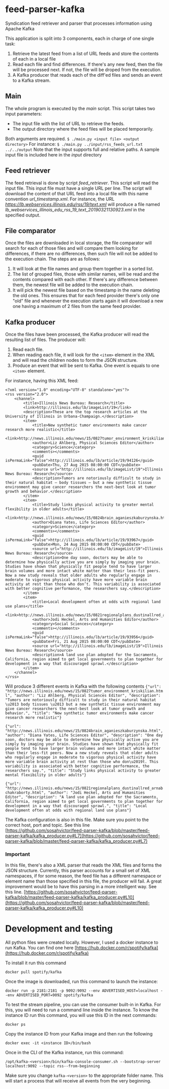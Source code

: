 # feed-parser-kafka
Syndication feed retriever and parser that processes information using Apache Kafka

This application is split into 3 components, each in charge of one single task:
1. Retrieve the latest feed from a list of URL feeds and store the contents of each in a local file
2. Read each file and find differences. If there's any new feed, then the file will be processed next. If not, the file will be droped from the execution.
3. A Kafka producer that reads each of the diff'ed files and sends an event to a Kafka stream. 

## Main
The whole program is executed by the *main* script. This script takes two input parameters:
* The input file with the list of URL to retrieve the feeds.
* The output directory where the feed files will be placed temporarily.

Both arguments are required.
```$ ./main.py <input file> <output directory>```
For instance:
```$ ./main.py ../input/rss_feeds_url.txt ../../output```
Note that the input supports full and relative paths.
A sample input file is included here in the *input* directory
## Feed retriever
The feed retrieval is done by script *feed_retriever*. This script will read the input file. This input file must have a single URL per line. The script will download the content of that URL feed into a local file with this name convention *url_timestamp.xml*. For instance, the URL *https://lb.webservices.illinois.edu/rss/19/text.xml* will produce a file named
*lb_webservices_illinois_edu_rss_19_text_20190321130923.xml* in the specified output.
## File comparator
Once the files are downloaded in local storage, the file comparator will search for each of those files and will compare them looking for differences, if there are no differences, then such file will not be added to the execution chain. The steps are as follows:
1. It will look at the file names and group them together in a sorted list.
2.  The list of grouped files, those with similar names, will be read and the contents compared with each other. If there's any difference between them, the newest file will be added to the execution chain.
3. It will pick the newest file based on the timestamp in the name deleting the old ones. This ensures that for each feed provider there's only one "old" file and whenever the execution starts again it will download a new one having a maximum of 2 files from the same feed provider.
## Kafka producer
Once the files have been processed, the Kafka producer will read the resulting list of files. The producer will:
1. Read each file.
2. When reading each file, it will look for the ```<item>``` element in the XML and will read the children nodes to form the JSON structure.
3. Produce an event that will be sent to Kafka. One event is equals to one ```<item>``` element.

For instance, having this XML feed:
```
<?xml version="1.0" encoding="UTF-8" standalone="yes"?>
<rss version="2.0">
    <channel>
        <title>Illinois News Bureau: Research</title>
        <link>http://illinois.edu/lb/imageList/19</link>
        <description>These are the top research articles at the University of Illinois in Urbana-Champaign.</description>
        <item>
            <title>New synthetic tumor environments make cancer research more realistic</title>
            <link>http://news.illinois.edu/news/15/0827tumor_environment_kriskilian.html</link>
            <author>Liz Ahlberg, Physical Sciences Editor</author>
            <category>Science</category>
            <comments></comments>
            <guid isPermaLink="false">http://illinois.edu/lb/article/19/94126</guid>
            <pubDate>Thu, 27 Aug 2015 08:00:00 CDT</pubDate>
            <source url="http://illinois.edu/lb/imageList/19">Illinois News Bureau: Research</source>
            <description>Tumors are notoriously difficult to study in their natural habitat – body tissues – but a new synthetic tissue environment may give cancer researchers the next-best look at tumor growth and behavior.</description>
        </item>
        <item>
            <title>Study links physical activity to greater mental flexibility in older adults</title>
            <link>http://news.illinois.edu/news/15/0824brain_aganieszkaburzynska.html</link>
            <author>Diana Yates, Life Sciences Editor</author>
            <category>Science</category>
            <comments></comments>
            <guid isPermaLink="false">http://illinois.edu/lb/article/19/93967</guid>
            <pubDate>Mon, 24 Aug 2015 08:00:00 CDT</pubDate>
            <source url="http://illinois.edu/lb/imageList/19">Illinois News Bureau: Research</source>
            <description>One day soon, doctors may be able to determine how physically active you are simply by imaging your brain. Studies have shown that physically fit people tend to have larger brain volumes and more intact white matter than their less-fit peers. Now a new study reveals that older adults who regularly engage in moderate to vigorous physical activity have more variable brain activity at rest than those who don’t. This variability is associated with better cognitive performance, the researchers say.</description>
        </item>
        <item>
            <title>Local development often at odds with regional land use plans</title>
            <link>http://news.illinois.edu/news/15/0821regionalplans_dustinallred_arnabchakraborty.html</link>
            <author>Jodi Heckel, Arts and Humanities Editor</author>
            <category>Social Sciences</category>
            <comments></comments>
            <guid isPermaLink="false">http://illinois.edu/lb/article/19/93956</guid>
            <pubDate>Fri, 21 Aug 2015 08:00:00 CDT</pubDate>
            <source url="http://illinois.edu/lb/imageList/19">Illinois News Bureau: Research</source>
            <description>A land use plan adopted for the Sacramento, California, region aimed to get local governments to plan together for development in a way that discouraged sprawl.</description>
        </item>
    </channel>
</rss>
```
Will produce 3 different events in Kafka with the following contents
```{"url": "http://news.illinois.edu/news/15/0827tumor_environment_kriskilian.html", "author": "Liz Ahlberg, Physical Sciences Editor", "description": "Tumors are notoriously difficult to study in their natural habitat \u2013 body tissues \u2013 but a new synthetic tissue environment may give cancer researchers the next-best look at tumor growth and behavior.", "title": "New synthetic tumor environments make cancer research more realistic"}```

```{"url": "http://news.illinois.edu/news/15/0824brain_aganieszkaburzynska.html", "author": "Diana Yates, Life Sciences Editor", "description": "One day soon, doctors may be able to determine how physically active you are simply by imaging your brain. Studies have shown that physically fit people tend to have larger brain volumes and more intact white matter than their less-fit peers. Now a new study reveals that older adults who regularly engage in moderate to vigorous physical activity have more variable brain activity at rest than those who don\u2019t. This variability is associated with better cognitive performance, the researchers say.", "title": "Study links physical activity to greater mental flexibility in older adults"}```

```{"url": "http://news.illinois.edu/news/15/0821regionalplans_dustinallred_arnabchakraborty.html", "author": "Jodi Heckel, Arts and Humanities Editor", "description": "A land use plan adopted for the Sacramento, California, region aimed to get local governments to plan together for development in a way that discouraged sprawl.", "title": "Local development often at odds with regional land use plans"}```

The Kafka configuration is also in this file. Make sure you point to the correct host, port and topic. See this line
[https://github.com/sosahvictor/feed-parser-kafka/blob/master/feed-parser-kafka/kafka_producer.py#L7](https://github.com/sosahvictor/feed-parser-kafka/blob/master/feed-parser-kafka/kafka_producer.py#L7)
### Important
In this file, there's also a XML parser that reads the XML files and forms the JSON structure. Currently, this parser accounts for a small set of XML namespaces, if for some reason, the feed file has a different namespace or element name than those specified in this file, the producer will fail. A great improvement would be to have this parsing in a more intelligent way. See this line.
[https://github.com/sosahvictor/feed-parser-kafka/blob/master/feed-parser-kafka/kafka_producer.py#L10](https://github.com/sosahvictor/feed-parser-kafka/blob/master/feed-parser-kafka/kafka_producer.py#L10)

# Development and testing
All python files were created locally. However, I used a docker instance to run Kafka. You can find one here
[https://hub.docker.com/r/spotify/kafka](https://hub.docker.com/r/spotify/kafka)

To install it run this command

```docker pull spotify/kafka```

Once the image is downloaded, run this command to launch the instance:

```docker run -p 2181:2181 -p 9092:9092 --env ADVERTISED_HOST=localhost --env ADVERTISED_PORT=9092 spotify/kafka```

To test the stream pipeline, you can use the consumer built-in in Kafka. For this, you will need to run a command line inside the instance. To know the instance ID run this command, you will use this ID in the next commands:

```docker ps```

Copy the instance ID from your Kafka image and then run the following

```docker exec -it <instance ID>/bin/bash```

Once in the CLI of the Kafka instance, run this command:

```/opt/kafka-<version>/bin/kafka-console-consumer.sh --bootstrap-server localhost:9092 --topic rss--from-beginning```

Make sure you change ```kafka-<version>``` to the appropriate folder name.
This will start a process that will receive all events from the very beginning.
